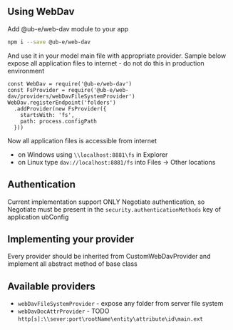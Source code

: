 ## Using WebDav

Add @ub-e/web-dav module to your app
```bash
npm i --save @ub-e/web-dav
```

And use it in your model main file with appropriate provider.
Sample below expose all application files to internet - do not do this in production environment
 
```
const WebDav = require('@ub-e/web-dav')
const FsProvider = require('@ub-e/web-dav/providers/webDavFileSystemProvider')
WebDav.registerEndpoint('folders')
  .addProvider(new FsProvider({
    startsWith: 'fs',
    path: process.configPath
  }))
```
Now all application files is accessible from internet
 - on Windows using `\\localhost:8881\fs` in Explorer
 - on Linux type `dav://localhost:8881/fs` into Files -> Other locations 
  

## Authentication
 Current implementation support ONLY Negotiate authentication, so Negotiate must be present in the
 `security.authenticationMethods` key of application ubConfig
 
## Implementing your provider

Every provider should be inherited from CustomWebDavProvider and implement all abstract method of base class

## Available providers
 
 - `webDavFileSystemProvider` - expose any folder from server file system
 - `webDavDocAttrProvider` - TODO 
 `http[s]:\\sever:port\rootName\entity\attribute\id\main.ext`
